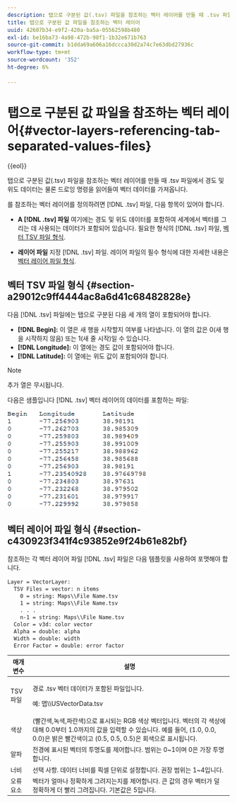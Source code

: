```yaml
---
description: 탭으로 구분된 값(.tsv) 파일을 참조하는 벡터 레이어를 만들 때 .tsv 파일에서 경도 및 위도 데이터는 물론 드로잉 명령을 읽어들여 벡터 데이터를 가져옵니다.
title: 탭으로 구분된 값 파일을 참조하는 벡터 레이어
uuid: 42607b34-e9f2-420a-ba5a-05562598b480
exl-id: be16ba73-4a98-472b-98f1-1b32e671b763
source-git-commit: b1dda69a606a16dccca30d2a74c7e63dbd27936c
workflow-type: tm+mt
source-wordcount: '352'
ht-degree: 6%

---
```


# 탭으로 구분된 값 파일을 참조하는 벡터 레이어{#vector-layers-referencing-tab-separated-values-files}

{{eol}}

탭으로 구분된 값(.tsv) 파일을 참조하는 벡터 레이어를 만들 때 .tsv 파일에서 경도 및 위도 데이터는 물론 드로잉 명령을 읽어들여 벡터 데이터를 가져옵니다.

를 참조하는 벡터 레이어를 정의하려면 [!DNL .tsv] 파일, 다음 항목이 있어야 합니다.

* **A [!DNL .tsv] 파일** 여기에는 경도 및 위도 데이터를 포함하여 세계에서 벡터를 그리는 데 사용되는 데이터가 포함되어 있습니다. 필요한 형식의 [!DNL .tsv] 파일, [벡터 TSV 파일 형식](../../../../home/c-geo-oview/c-wk-img-lyrs/c-wk-vctr-lyrs/c-tab-sep-val-files.md#section-a29012c9ff4444ac8a6d41c68482828e).

* **레이어 파일** 지정 [!DNL .tsv] 파일. 레이어 파일의 필수 형식에 대한 자세한 내용은 [벡터 레이어 파일 형식](../../../../home/c-geo-oview/c-wk-img-lyrs/c-wk-vctr-lyrs/c-tab-sep-val-files.md#section-c430923f341f4c93852e9f24b61e82bf).

## 벡터 TSV 파일 형식 {#section-a29012c9ff4444ac8a6d41c68482828e}

다음 [!DNL .tsv] 파일에는 탭으로 구분된 다음 세 개의 열이 포함되어야 합니다.

* **[!DNL Begin]:** 이 열은 새 행을 시작할지 여부를 나타냅니다. 이 열의 값은 0(새 행을 시작하지 않음) 또는 1(새 줄 시작)일 수 있습니다.
* **[!DNL Longitude]:** 이 열에는 경도 값이 포함되어야 합니다.
* **[!DNL Latitude]:** 이 열에는 위도 값이 포함되어야 합니다.

>[!NOTE]
>
>추가 열은 무시됩니다.

다음은 샘플입니다 [!DNL .tsv] 벡터 레이어의 데이터를 포함하는 파일:

![](assets/tsv_vectorlayer.png)

## 벡터 레이어 파일 형식 {#section-c430923f341f4c93852e9f24b61e82bf}

참조하는 각 벡터 레이어 파일 [!DNL .tsv] 파일은 다음 템플릿을 사용하여 포맷해야 합니다.

```
Layer = VectorLayer:
  TSV Files = vector: n items
    0 = string: Maps\\File Name.tsv
    1 = string: Maps\\File Name.tsv
    . . .
    n-1 = string: Maps\\File Name.tsv
  Color = v3d: color vector
  Alpha = double: alpha
  Width = double: width
  Error Factor = double: error factor
```

<table id="table_152F73536AB9403AB43854B81D6A9A15"> 
 <thead> 
  <tr> 
   <th colname="col1" class="entry"> 매개 변수 </th> 
   <th colname="col2" class="entry"> 설명 </th> 
  </tr> 
 </thead>
 <tbody> 
  <tr> 
   <td colname="col1"> TSV 파일 </td> 
   <td colname="col2"> <p>경로 <span class="filepath"> .tsv</span> 벡터 데이터가 포함된 파일입니다. </p> <p>예: <span class="filepath"> 맵\\USVectorData.tsv</span> </p> </td> 
  </tr> 
  <tr> 
   <td colname="col1"> 색상 </td> 
   <td colname="col2"> (빨간색,녹색,파란색)으로 표시되는 RGB 색상 벡터입니다. 벡터의 각 색상에 대해 0.0부터 1.0까지의 값을 입력할 수 있습니다. 예를 들어, (1.0, 0.0, 0.0)은 밝은 빨간색이고 (0.5, 0.5, 0.5)은 회색으로 표시됩니다. </td> 
  </tr> 
  <tr> 
   <td colname="col1"> 알파 </td> 
   <td colname="col2"> 전경에 표시된 벡터의 투명도를 제어합니다. 범위는 0~1이며 0은 가장 투명합니다. </td> 
  </tr> 
  <tr> 
   <td colname="col1"> 너비 </td> 
   <td colname="col2"> 선택 사항. 데이터 너비를 픽셀 단위로 설정합니다. 권장 범위는 1~4입니다. </td> 
  </tr> 
  <tr> 
   <td colname="col1"> 오류 요소 </td> 
   <td colname="col2"> 벡터가 얼마나 정확하게 그려지는지를 제어합니다. 큰 값의 경우 벡터가 덜 정확하게 더 빨리 그려집니다. 기본값은 5입니다. </td> 
  </tr> 
 </tbody> 
</table>
